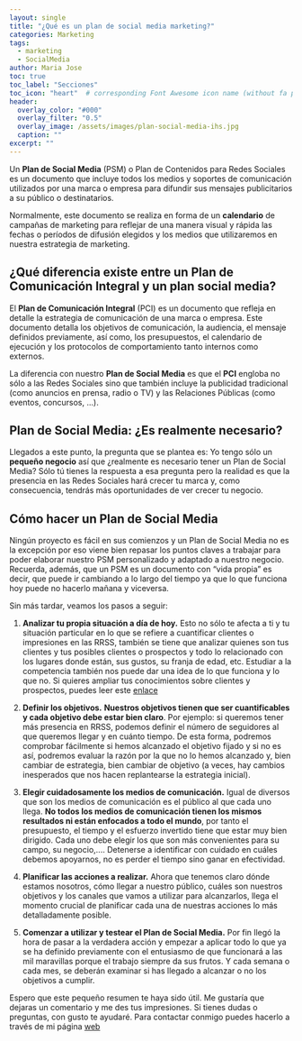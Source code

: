 ```yaml
---
layout: single
title: "¿Qué es un plan de social media marketing?"
categories: Marketing
tags:
  - marketing
  - SocialMedia
author: Maria Jose
toc: true
toc_label: "Secciones"
toc_icon: "heart"  # corresponding Font Awesome icon name (without fa prefix)
header:
  overlay_color: "#000"
  overlay_filter: "0.5"
  overlay_image: /assets/images/plan-social-media-ihs.jpg
  caption: ""
excerpt: ""
---
```


Un **Plan de Social Media** (PSM) o Plan de Contenidos para Redes Sociales es un documento que incluye todos los medios y soportes de comunicación utilizados por una marca o empresa para difundir sus mensajes publicitarios a su público o destinatarios.

Normalmente, este documento se realiza en forma de un **calendario** de campañas de marketing para reflejar de una manera visual y rápida las fechas o períodos de difusión elegidos y los medios que utilizaremos en nuestra estrategia de marketing.
## ¿Qué diferencia existe entre un Plan de Comunicación Integral y un plan social media?

El **Plan de Comunicación Integral** (PCI) es un documento que refleja en detalle la estrategia de comunicación de una marca o empresa. Este documento detalla los objetivos de comunicación, la audiencia, el mensaje definidos previamente, así como, los presupuestos, el calendario de ejecución y los protocolos de comportamiento tanto internos como externos. 

La diferencia con nuestro **Plan de Social Media** es que el **PCI** engloba no sólo a las Redes Sociales sino que también incluye la publicidad tradicional (como anuncios en prensa, radio o TV) y las Relaciones Públicas (como eventos, concursos, ...).
## Plan de Social Media: ¿Es realmente necesario?
Llegados a este punto, la pregunta que se plantea es: Yo tengo sólo un **pequeño negocio** así que ¿realmente es necesario tener un Plan de Social Media? Sólo tú tienes la respuesta a esa pregunta pero la realidad es que la presencia en las Redes Sociales hará crecer tu marca y, como consecuencia, tendrás más oportunidades de ver crecer tu negocio. 
## Cómo hacer un Plan de Social Media 
Ningún proyecto es fácil en sus comienzos y un Plan de Social Media no es la excepción por eso viene bien repasar los puntos claves a trabajar para poder elaborar nuestro PSM personalizado y adaptado a nuestro negocio. Recuerda, además, que un PSM es un documento con “vida propia” es decir, que puede ir cambiando a lo largo del tiempo ya que lo que funciona hoy puede no hacerlo mañana y viceversa. 

Sin más tardar, veamos los pasos a seguir:
1. **Analizar tu propia situación a día de hoy.**
Esto no sólo te afecta a ti y tu situación particular en lo que se refiere a cuantificar clientes o impresiones en las RRSS, también se tiene que analizar quienes son tus clientes y tus posibles clientes o prospectos y todo lo relacionado con los lugares donde están, sus gustos, su franja de edad, etc. Estudiar a la competencia también nos puede dar una idea de lo que funciona y lo que no.
Si quieres ampliar tus conocimientos sobre clientes y prospectos, puedes leer este [enlace](https://ingeheris.github.io/blog/marketing/que-es-un-prospecto-y-que-es-un-cliente/)

2. **Definir los objetivos.**
**Nuestros objetivos tienen que ser cuantificables y cada objetivo debe estar bien claro**. Por ejemplo: si queremos tener más presencia en RRSS, podemos definir el número de seguidores al que queremos llegar y en cuánto tiempo. De esta forma, podremos comprobar fácilmente si hemos alcanzado el objetivo fijado y si no es así, podremos evaluar la razón por la que no lo hemos alcanzado y, bien cambiar de estrategia, bien cambiar de objetivo (a veces, hay cambios inesperados que nos hacen replantearse la estrategia inicial).

3. **Elegir cuidadosamente los medios de comunicación.**
Igual de diversos que son los medios de comunicación es el público al que cada uno llega. **No todos los medios de comunicación tienen los mismos resultados ni están enfocados a todo el mundo**, por tanto el presupuesto, el tiempo y el esfuerzo invertido tiene que estar muy bien dirigido. Cada uno debe elegir los que son más convenientes para su campo, su negocio,.... Detenerse a identificar con cuidado en cuáles debemos apoyarnos, no es perder el tiempo sino ganar en efectividad.

4. **Planificar las acciones a realizar.**
Ahora que tenemos claro dónde estamos nosotros, cómo llegar a nuestro público, cuáles son nuestros objetivos y los canales que vamos a utilizar para alcanzarlos, llega el momento crucial de planificar cada una de nuestras acciones lo más detalladamente posible.

5. **Comenzar a utilizar y testear el Plan de Social Media.**
Por fin llegó la hora de pasar a la verdadera acción y empezar a aplicar todo lo que ya se ha definido previamente con el entusiasmo de que funcionará a las mil maravillas porque el trabajo siempre da sus frutos. Y cada semana o cada mes, se deberán examinar si has llegado a alcanzar o no los objetivos a cumplir.

Espero que este pequeño resumen te haya sido útil. Me gustaría que dejaras un comentario y me des tus impresiones. Si tienes dudas o preguntas, con gusto te ayudaré. Para contactar conmigo puedes hacerlo a través de mi página [web](https://ingeheris.com)
